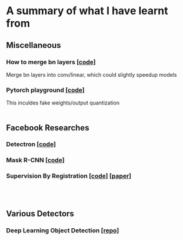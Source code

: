 # A summary of what I have learnt from

## Miscellaneous
### How to merge bn layers [[code]](https://github.com/zym1119/Merge_BN)
Merge bn layers into conv/linear, which could slightly speedup models
### Pytorch playground [[code]](https://github.com/aaron-xichen/pytorch-playground)
This inculdes fake weights/output quantization
<br/><br/>

## Facebook Researches
### Detectron [[code]](https://github.com/facebookresearch/Detectron)
### Mask R-CNN [[code]](https://github.com/facebookresearch/maskrcnn-benchmark)
### Supervision By Registration [[code]](https://github.com/facebookresearch/supervision-by-registration) [[paper]](http://xuanyidong.com/pdf/0191.pdf)
<br/><br/>

## Various Detectors
### Deep Learning Object Detection [[repo]](https://github.com/hoya012/deep_learning_object_detection)
